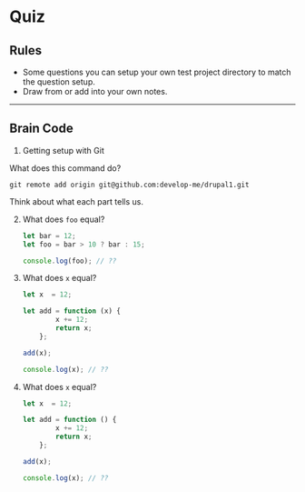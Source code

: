 # Quiz

## Rules

- Some questions you can setup your own test project directory to match the question setup.
- Draw from or add into your own notes.

---

## Brain Code

1. Getting setup with Git

What does this command do?

`git remote add origin git@github.com:develop-me/drupal1.git`

Think about what each part tells us.




2. What does `foo` equal?

    ```javascript
    let bar = 12;
    let foo = bar > 10 ? bar : 15;

    console.log(foo); // ??
    ```


3. What does `x` equal?

    ```javascript
    let x  = 12;

    let add = function (x) {
            x += 12;
            return x;
        };

    add(x);

    console.log(x); // ??
    ```


4. What does `x` equal?

    ```javascript
    let x  = 12;

    let add = function () {
            x += 12;
            return x;
        };

    add(x);

    console.log(x); // ??
    ```
